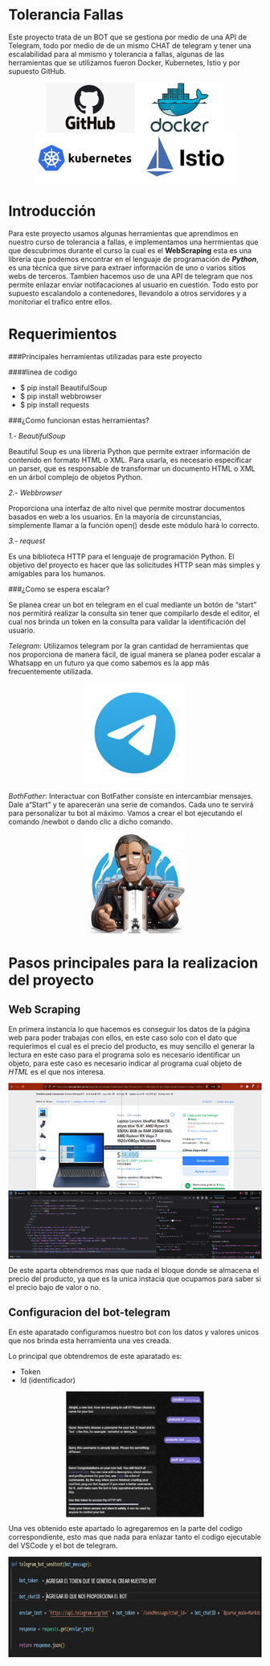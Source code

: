 # Tolerancia Fallas
Este proyecto trata de un BOT que se gestiona por medio de una API de Telegram, todo por medio de de un mismo CHAT de telegram y tener una escalabilidad para al mmismo
y tolerancia a fallas, algunas de las herramientas que se utilizamos fueron Docker, Kubernetes, Istio y por supuesto GitHub.

<div align="center"><img align="center" height="100" alt="image" src="./imagenes/GitHub.jpg"><img align="center" height="100" alt="image" src="./imagenes/docker.png"><img align="center" height="100" alt="image" src="./imagenes/kubernetes.png"><img align="center" height="100" alt="image" src="./imagenes/istio.png"></div>


# Introducción
 Para este proyecto usamos algunas herramientas que aprendimos en nuestro curso de tolerancia a fallas, e implementamos una herrmientas que que descubrimos durante el curso la cual es el <strong>WebScraping</strong> esta es una librería que podemos encontrar en el lenguaje de programación de <i><strong>Python</strong></i>, es una técnica que sirve para extraer información de uno o varios sitios webs de terceros.
 Tambien hacemos uso de una API de telegram que nos permite enlazar enviar notifacaciones al usuario en cuestión. Todo esto por supuesto escalandolo a contenedores,  llevandolo a otros servidores y a monitoriar el trafico entre ellos.
# Requerimientos
 ###Principales herramientas utilizadas para este proyecto

####linea de codigo

* $ pip install BeautifulSoup
* $ pip install webbrowser
* $ pip install requests

###¿Como funcionan estas herramientas?

*1.- BeautifulSoup*

Beautiful Soup es una librería Python que permite extraer información de contenido en formato HTML o XML. Para usarla, es necesario especificar un parser, que es responsable de transformar un documento HTML o XML en un árbol complejo de objetos Python.

*2.- Webbrowser*

Proporciona una interfaz de alto nivel que permite mostrar documentos basados en web a los usuarios. En la mayoría de circunstancias, simplemente llamar a la función open() desde este módulo hará lo correcto.

*3.- request*

Es una biblioteca HTTP para el lenguaje de programación Python. El
objetivo del proyecto es hacer que las solicitudes HTTP sean más simples y
amigables para los humanos.

###¿Como se espera escalar?

Se planea crear un bot en telegram en el cual mediante un botón de “start” nos permitirá realizar la consulta sin tener que compilarlo desde el editor, el cual nos brinda un token en la consulta para validar la identificación del usuario.

*Telegram*: Utilizamos telegram por la gran cantidad de herramientas que nos proporciona de manera fácil, de igual manera se planea poder escalar a Whatsapp en un futuro ya que como sabemos es la app más frecuentemente utilizada.

<p align="center"><img height="200" alt="image" src="./imagenes/telegram.png"></p>

*BothFather*: Interactuar con BotFather consiste en intercambiar mensajes. Dale a“Start” y te aparecerán una serie de comandos. Cada uno te servirá para personalizar tu bot al máximo. Vamos a crear el bot ejecutando el comando /newbot o dando clic a dicho comando.

<p align="center"><img height="200" alt="image" src="./imagenes/botf.jpg"></p>

# Pasos principales para la realizacion del proyecto
 ## Web Scraping
 En primera instancia lo que hacemos es conseguir los datos de la página web para poder trabajas con ellos, en este caso solo con el dato que requierimos el cual es el precio del producto, es muy sencillo el generar la lectura en este caso para el programa solo es necesario identificar un objeto, para este caso es necesario indicar al programa cual objeto de <i>HTML</i> es el que nos interesa. 

 <p align="center"><img align="center" height="350" alt="image" src="./imagenes/mercadoLibreModoProgramador.png"></p>

De este aparta obtendremos mas que nada el bloque donde se almacena el precio del producto, ya que es la unica instacia que ocupamos para saber si el precio bajo de valor o no.


 ## Configuracion del bot-telegram

En este aparatado configuramos nuestro bot con los datos y valores unicos que nos brinda esta herramienta una ves creada.

 Lo principal que obtendremos de este aparatado es:

 - Token
 - Id  (identificador)

<p align="center"><img align="center" height="250" alt="image" src="./imagenes/conf1.png"></p>

Una ves obtenido este apartado lo agregaremos en la parte del codigo correspondiente, esto mas que nada para enlazar tanto el codigo ejecutable del VSCode y el bot de telegram.

 <p align="center"><img align="center" height="200" alt="image" src="./imagenes/conbot.png"></p>
